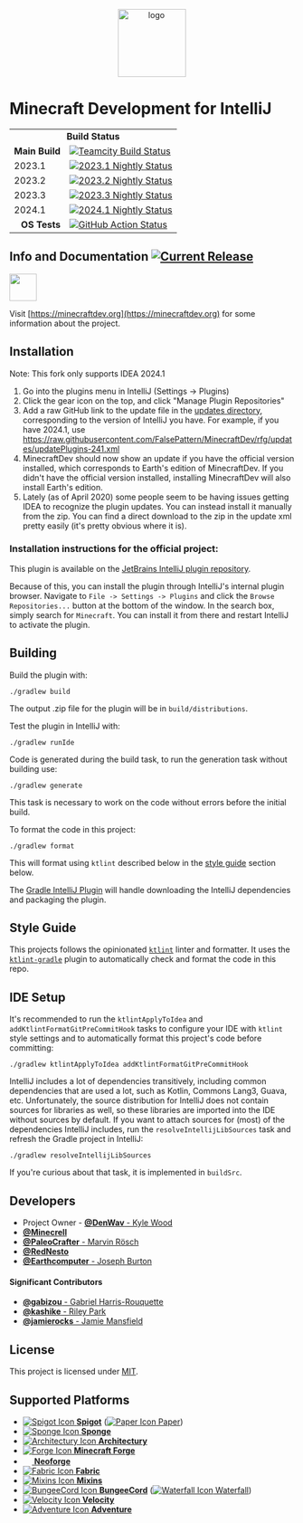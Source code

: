 <p align="center"><a href="https://minecraftdev.org/"><img src="https://minecraftdev.org/assets/icon.svg" height="120" alt="logo"/></a></p>

Minecraft Development for IntelliJ
==================================

<table>
    <tr>
        <td align="center" colspan="3"><b>Build Status</b></td>
    </tr>
    <tr>
        <td align="right"><b>Main Build</b></td>
        <td colspan="2"><a href="https://ci.mcdev.io/viewType.html?buildTypeId=MinecraftDev_Build"><img src="https://ci.mcdev.io/app/rest/builds/buildType:(id:MinecraftDev_Build)/statusIcon.svg" alt="Teamcity Build Status" /></a></td>
    </tr>
    <tr>
        <td align="left">2023.1</td>
        <td align="left"><a href="https://ci.mcdev.io/viewType.html?buildTypeId=MinecraftDev_Nightly_20231"><img src="https://ci.mcdev.io/app/rest/builds/buildType:(id:MinecraftDev_Nightly_20231)/statusIcon.svg" alt="2023.1 Nightly Status" /></a></td>
    </tr>
    <tr>
        <td align="left">2023.2</td>
        <td align="left"><a href="https://ci.mcdev.io/viewType.html?buildTypeId=MinecraftDev_Nightly_20232"><img src="https://ci.mcdev.io/app/rest/builds/buildType:(id:MinecraftDev_Nightly_20232)/statusIcon.svg" alt="2023.2 Nightly Status" /></a></td>
    </tr>
    <tr>
        <td align="left">2023.3</td>
        <td align="left"><a href="https://ci.mcdev.io/viewType.html?buildTypeId=MinecraftDev_Nightly_20233"><img src="https://ci.mcdev.io/app/rest/builds/buildType:(id:MinecraftDev_Nightly_20233)/statusIcon.svg" alt="2023.3 Nightly Status" /></a></td>
    </tr>
    <tr>
        <td align="left">2024.1</td>
        <td align="left"><a href="https://ci.mcdev.io/viewType.html?buildTypeId=MinecraftDev_Nightly_20241"><img src="https://ci.mcdev.io/app/rest/builds/buildType:(id:MinecraftDev_Nightly_20241)/statusIcon.svg" alt="2024.1 Nightly Status" /></a></td>
    </tr>
    <tr>
        <td align="right"><b>OS Tests</b></td>
        <td align="left" colspan="2">
            <a href="https://github.com/minecraft-dev/MinecraftDev/actions?query=workflow%3A%22Test%22"><img src="https://github.com/minecraft-dev/MinecraftDev/workflows/Test/badge.svg?branch=dev&event=push" alt="GitHub Action Status" /></a>
         </td>
    </tr>
</table>

Info and Documentation [![Current Release](https://img.shields.io/badge/release-1.7.4-orange.svg?style=flat-square)](https://plugins.jetbrains.com/plugin/8327)
----------------------

<a href="https://discord.gg/j6UNcfr"><img src="https://i.imgur.com/JXu9C1G.png" height="48px"></img></a>

Visit [https://minecraftdev.org](https://minecraftdev.org) for some information about the project.


Installation
------------

Note: This fork only supports IDEA 2024.1

1. Go into the plugins menu in IntelliJ (Settings -> Plugins)
1. Click the gear icon on the top, and click "Manage Plugin Repositories"
1. Add a raw GitHub link to the update file in the [updates directory](https://github.com/FalsePattern/MinecraftDev/tree/rfg/updates), corresponding to the version of IntelliJ you have. For example, if you have 2024.1, use https://raw.githubusercontent.com/FalsePattern/MinecraftDev/rfg/updates/updatePlugins-241.xml
1. MinecraftDev should now show an update if you have the official version installed, which corresponds to Earth's edition of MinecraftDev. If you didn't have the official version installed, installing MinecraftDev will also install Earth's edition.
1. Lately (as of April 2020) some people seem to be having issues getting IDEA to recognize the plugin updates. You can instead install it manually from the zip. You can find a direct download to the zip in the update xml pretty easily (it's pretty obvious where it is).

### Installation instructions for the official project:

This plugin is available on the [JetBrains IntelliJ plugin repository](https://plugins.jetbrains.com/plugin/8327).

Because of this, you can install the plugin through IntelliJ's internal plugin browser. Navigate to
`File -> Settings -> Plugins` and click the `Browse Repositories...` button at the bottom of the window. In the search
box, simply search for `Minecraft`. You can install it from there and restart IntelliJ to activate the plugin.

Building
--------

Build the plugin with:

`./gradlew build`

The output .zip file for the plugin will be in `build/distributions`.

Test the plugin in IntelliJ with:

`./gradlew runIde`

Code is generated during the build task, to run the generation task without building use:

`./gradlew generate`

This task is necessary to work on the code without errors before the initial build.

To format the code in this project:

`./gradlew format`

This will format using `ktlint` described below in the [style guide](#style-guide) section below.

The [Gradle IntelliJ Plugin](https://github.com/JetBrains/gradle-intellij-plugin)
will handle downloading the IntelliJ dependencies and packaging the
plugin.

Style Guide
-----------

This projects follows the opinionated [`ktlint`](https://ktlint.github.io/) linter and formatter. It uses the
[`ktlint-gradle`](https://github.com/jlleitschuh/ktlint-gradle) plugin to automatically check and format the code in
this repo.

IDE Setup
---------

It's recommended to run the `ktlintApplyToIdea` and `addKtlintFormatGitPreCommitHook` tasks to configure your
IDE with `ktlint` style settings and to automatically format this project's code before committing:

```
./gradlew ktlintApplyToIdea addKtlintFormatGitPreCommitHook
```

IntelliJ includes a lot of dependencies transitively, including common dependencies that are used a lot, such as Kotlin,
Commons Lang3, Guava, etc. Unfortunately, the source distribution for IntelliJ does not contain sources for libraries as
well, so these libraries are imported into the IDE without sources by default. If you want to attach sources for (most)
of the dependencies IntelliJ includes, run the `resolveIntellijLibSources` task and refresh the Gradle project in
IntelliJ:

```
./gradlew resolveIntellijLibSources
```

If you're curious about that task, it is implemented in `buildSrc`.

Developers
----------

- Project Owner - [**@DenWav** - Kyle Wood](https://github.com/DenWav)
- [**@Minecrell**](https://github.com/Minecrell)
- [**@PaleoCrafter** - Marvin Rösch](https://github.com/PaleoCrafter)
- [**@RedNesto**](https://github.com/RedNesto)
- [**@Earthcomputer** - Joseph Burton](https://github.com/Earthcomputer)

#### **Significant Contributors**

- [**@gabizou** - Gabriel Harris-Rouquette](https://github.com/gabizou)
- [**@kashike** - Riley Park](https://github.com/kashike)
- [**@jamierocks** - Jamie Mansfield](https://github.com/jamierocks)

License
-------

This project is licensed under [MIT](license.txt).

Supported Platforms
-------------------

- [![Spigot Icon](src/main/resources/assets/icons/platform/Spigot.png?raw=true) **Spigot**](https://spigotmc.org/) ([![Paper Icon](src/main/resources/assets/icons/platform/Paper.png?raw=true) Paper](https://papermc.io/))
- [![Sponge Icon](src/main/resources/assets/icons/platform/Sponge_dark.png?raw=true) **Sponge**](https://www.spongepowered.org/)
- [![Architectury Icon](src/main/resources/assets/icons/platform/Architectury.png?raw=true) **Architectury**](https://github.com/architectury/architectury-api)
- [![Forge Icon](src/main/resources/assets/icons/platform/Forge.png?raw=true) **Minecraft Forge**](https://forums.minecraftforge.net/)
- <a href="https://neoforged.net/"><img src="src/main/resources/assets/icons/platform/NeoForge.png?raw=true" width="16" height="16"/> <b>Neoforge</b><a/>
- [![Fabric Icon](src/main/resources/assets/icons/platform/Fabric.png?raw=true) **Fabric**](https://fabricmc.net)
- [![Mixins Icon](src/main/resources/assets/icons/platform/Mixins_dark.png?raw=true) **Mixins**](https://github.com/SpongePowered/Mixin)
- [![BungeeCord Icon](src/main/resources/assets/icons/platform/BungeeCord.png?raw=true) **BungeeCord**](https://www.spigotmc.org/wiki/bungeecord/) ([![Waterfall Icon](src/main/resources/assets/icons/platform/Waterfall.png?raw=true) Waterfall](https://github.com/PaperMC/Waterfall))
- [![Velocity Icon](src/main/resources/assets/icons/platform/Velocity.png?raw=true) **Velocity**](https://velocitypowered.com/)
- [![Adventure Icon](src/main/resources/assets/icons/platform/Adventure.png?raw=true) **Adventure**](https://kyori.net/)
